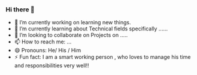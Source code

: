 ### Hi there 👋


- 🔭 I’m currently working on learning new things.
- 🌱 I’m currently learning about Technical fields specifically ......
- 👯 I’m looking to collaborate on Projects on ..... 
- 📫 How to reach me: ...
- 😄 Pronouns: He/ His / Him
- ⚡ Fun fact: I am a smart working person , who loves to manage his time and responsibilities very well!!
